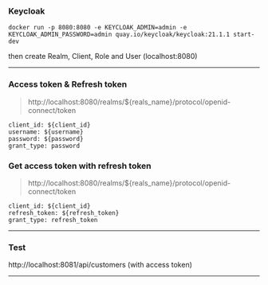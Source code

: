 ### Keycloak

```
docker run -p 8080:8080 -e KEYCLOAK_ADMIN=admin -e KEYCLOAK_ADMIN_PASSWORD=admin quay.io/keycloak/keycloak:21.1.1 start-dev
```

then create Realm, Client, Role and User (localhost:8080)

---

### Access token & Refresh token

> http://localhost:8080/realms/${reals_name}/protocol/openid-connect/token

```
client_id: ${client_id}
username: ${username}
password: ${password}
grant_type: password
```

### Get access token with refresh token

> http://localhost:8080/realms/${reals_name}/protocol/openid-connect/token

```
client_id: ${client_id}
refresh_token: ${refresh_token}
grant_type: refresh_token
```

---

### Test

http://localhost:8081/api/customers (with access token)

---